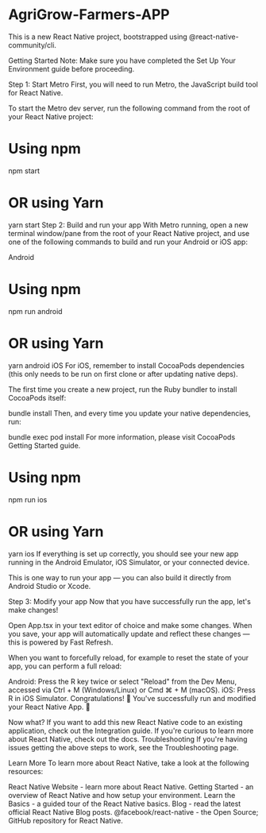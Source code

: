 # AgriGrow-Farmers-APP

This is a new React Native project, bootstrapped using @react-native-community/cli.

Getting Started
Note: Make sure you have completed the Set Up Your Environment guide before proceeding.

Step 1: Start Metro
First, you will need to run Metro, the JavaScript build tool for React Native.

To start the Metro dev server, run the following command from the root of your React Native project:

# Using npm
npm start

# OR using Yarn
yarn start
Step 2: Build and run your app
With Metro running, open a new terminal window/pane from the root of your React Native project, and use one of the following commands to build and run your Android or iOS app:

Android
# Using npm
npm run android

# OR using Yarn
yarn android
iOS
For iOS, remember to install CocoaPods dependencies (this only needs to be run on first clone or after updating native deps).

The first time you create a new project, run the Ruby bundler to install CocoaPods itself:

bundle install
Then, and every time you update your native dependencies, run:

bundle exec pod install
For more information, please visit CocoaPods Getting Started guide.

# Using npm
npm run ios

# OR using Yarn
yarn ios
If everything is set up correctly, you should see your new app running in the Android Emulator, iOS Simulator, or your connected device.

This is one way to run your app — you can also build it directly from Android Studio or Xcode.

Step 3: Modify your app
Now that you have successfully run the app, let's make changes!

Open App.tsx in your text editor of choice and make some changes. When you save, your app will automatically update and reflect these changes — this is powered by Fast Refresh.

When you want to forcefully reload, for example to reset the state of your app, you can perform a full reload:

Android: Press the R key twice or select "Reload" from the Dev Menu, accessed via Ctrl + M (Windows/Linux) or Cmd ⌘ + M (macOS).
iOS: Press R in iOS Simulator.
Congratulations! 🎉
You've successfully run and modified your React Native App. 🥳

Now what?
If you want to add this new React Native code to an existing application, check out the Integration guide.
If you're curious to learn more about React Native, check out the docs.
Troubleshooting
If you're having issues getting the above steps to work, see the Troubleshooting page.

Learn More
To learn more about React Native, take a look at the following resources:

React Native Website - learn more about React Native.
Getting Started - an overview of React Native and how setup your environment.
Learn the Basics - a guided tour of the React Native basics.
Blog - read the latest official React Native Blog posts.
@facebook/react-native - the Open Source; GitHub repository for React Native.
